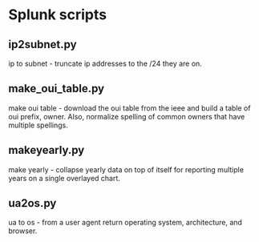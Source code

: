 Splunk scripts
==============

ip2subnet.py
------------

ip to subnet - truncate ip addresses to the /24 they are on.


make_oui_table.py
-----------------

make oui table - download the oui table from the ieee and build a table of oui
prefix, owner.  Also, normalize spelling of common owners that have multiple
spellings.

makeyearly.py
-------------

make yearly - collapse yearly data on top of itself for reporting multiple
years on a single overlayed chart.

ua2os.py
--------

ua to os - from a user agent return operating system, architecture, and browser.
